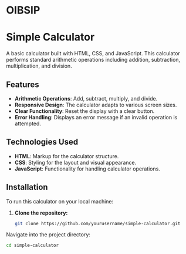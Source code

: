 # OIBSIP

# Simple Calculator

A basic calculator built with HTML, CSS, and JavaScript. This calculator performs standard arithmetic operations including addition, subtraction, multiplication, and division. 

## Features

- **Arithmetic Operations**: Add, subtract, multiply, and divide.
- **Responsive Design**: The calculator adapts to various screen sizes.
- **Clear Functionality**: Reset the display with a clear button.
- **Error Handling**: Displays an error message if an invalid operation is attempted.

## Technologies Used

- **HTML**: Markup for the calculator structure.
- **CSS**: Styling for the layout and visual appearance.
- **JavaScript**: Functionality for handling calculator operations.

## Installation

To run this calculator on your local machine:

1. **Clone the repository:**

   ```bash
   git clone https://github.com/yourusername/simple-calculator.git


Navigate into the project directory:

```bash
cd simple-calculator
